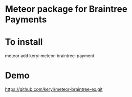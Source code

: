 # Meteor package for Braintree Payments

# To install
meteor add keryi:meteor-braintree-payment

# Demo
https://github.com/keryi/meteor-braintree-ex.git
